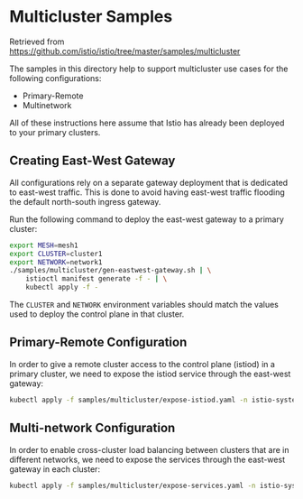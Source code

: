 # Multicluster Samples

Retrieved from https://github.com/istio/istio/tree/master/samples/multicluster

The samples in this directory help to support multicluster use cases for the
following configurations:

* Primary-Remote
* Multinetwork

All of these instructions here assume that Istio has already been deployed to your primary clusters.

## Creating East-West Gateway

All configurations rely on a separate gateway deployment that is dedicated to
east-west traffic. This is done to avoid having east-west traffic flooding
the default north-south ingress gateway.

Run the following command to deploy the east-west gateway to a primary cluster:

```bash
export MESH=mesh1
export CLUSTER=cluster1
export NETWORK=network1
./samples/multicluster/gen-eastwest-gateway.sh | \
    istioctl manifest generate -f - | \
    kubectl apply -f -
```

The `CLUSTER` and `NETWORK` environment variables should match the values used to deploy the control plane
in that cluster.

## Primary-Remote Configuration

In order to give a remote cluster access to the control plane (istiod) in a primary cluster,
we need to expose the istiod service through the east-west gateway:

```bash
kubectl apply -f samples/multicluster/expose-istiod.yaml -n istio-system
```

## Multi-network Configuration

In order to enable cross-cluster load balancing between clusters that are in different
networks, we need to expose the services through the east-west gateway in each cluster:

 ```bash
 kubectl apply -f samples/multicluster/expose-services.yaml -n istio-system
 ```
